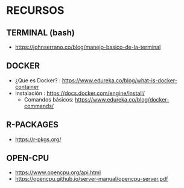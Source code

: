 
# RECURSOS

## TERMINAL (bash)
* https://johnserrano.co/blog/manejo-basico-de-la-terminal

## DOCKER
* ¿Que es Docker? :  https://www.edureka.co/blog/what-is-docker-container
* Instalación :  https://docs.docker.com/engine/install/ 
  - Comandos básicos: https://www.edureka.co/blog/docker-commands/

## R-PACKAGES
* https://r-pkgs.org/

## OPEN-CPU
* https://www.opencpu.org/api.html
* https://opencpu.github.io/server-manual/opencpu-server.pdf
